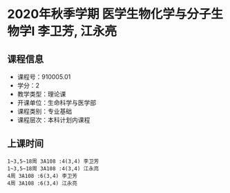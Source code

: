 # 2020年秋季学期 医学生物化学与分子生物学I 李卫芳, 江永亮






## 课程信息

- 课程号：910005.01
- 学分：2
- 教学类型：理论课
- 开课单位：生命科学与医学部
- 课程类别：专业基础
- 课程层次：本科计划内课程

## 上课时间

```
1~3,5~18周 3A108 :4(3,4) 李卫芳
1~3,5~18周 3A108 :4(3,4) 江永亮
4周 3A108 :6(3,4) 李卫芳
4周 3A108 :6(3,4) 江永亮
```

